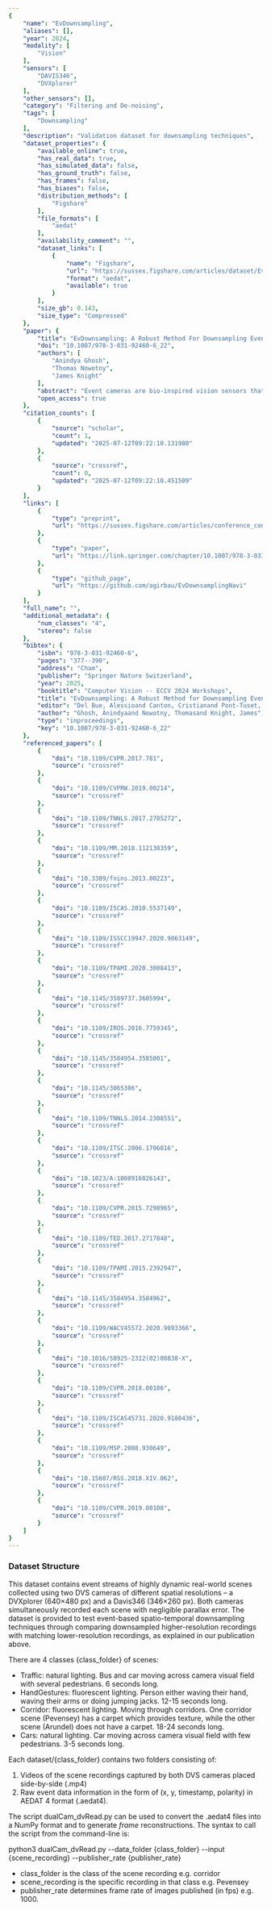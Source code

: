 ```yaml
---
{
    "name": "EvDownsampling",
    "aliases": [],
    "year": 2024,
    "modality": [
        "Vision"
    ],
    "sensors": [
        "DAVIS346",
        "DVXplorer"
    ],
    "other_sensors": [],
    "category": "Filtering and De-noising",
    "tags": [
        "Downsampling"
    ],
    "description": "Validation dataset for downsampling techniques",
    "dataset_properties": {
        "available_online": true,
        "has_real_data": true,
        "has_simulated_data": false,
        "has_ground_truth": false,
        "has_frames": false,
        "has_biases": false,
        "distribution_methods": [
            "Figshare"
        ],
        "file_formats": [
            "aedat"
        ],
        "availability_comment": "",
        "dataset_links": [
            {
                "name": "Figshare",
                "url": "https://sussex.figshare.com/articles/dataset/EvDownsampling_dataset/26528146",
                "format": "aedat",
                "available": true
            }
        ],
        "size_gb": 0.143,
        "size_type": "Compressed"
    },
    "paper": {
        "title": "EvDownsampling: A Robust Method For Downsampling Event Camera Data",
        "doi": "10.1007/978-3-031-92460-6_22",
        "authors": [
            "Anindya Ghosh",
            "Thomas Nowotny",
            "James Knight"
        ],
        "abstract": "Event cameras are bio-inspired vision sensors that are wellsuited for use on autonomous systems. Compared to conventional cameras, event cameras provide a higher dynamic range and temporal resolution as well as lower bandwidth and power requirements. Furthermore, when the events from such cameras are processed by spiking neural networks (SNNs) running on neuromorphic chips, very energy-efficient systems can be implemented. However, the spatial resolutions offered by modern event-based cameras is much higher than most neuromorphic hardware can process and thus, it is often necessary to downsample the event stream. While downsampling is regularly used in standard computer vision, event-based downsampling algorithms are lacking. This hampers the development of event-based computer vision systems. Here, we present a bio-inspired spatio-temporal downsampling technique that can downsample event streams by factors of up to 16 times. To evaluate our downsampling method, we compare downsampled event streams from a high-resolution event camera to those produced natively by a low-resolution event camera. Finally, we show that compared to other event-based downsampling techniques, we can achieve improved accuracy with considerably lower numbers of spikes when classifying highly downsampled versions of the DVSGesture dataset. The code is available at: https://github.com/anindyaghosh/EvDownsampling and the event streams can be downloaded from: https://doi.org/10.25377/sussex. 26528146.",
        "open_access": true
    },
    "citation_counts": [
        {
            "source": "scholar",
            "count": 1,
            "updated": "2025-07-12T09:22:10.131980"
        },
        {
            "source": "crossref",
            "count": 0,
            "updated": "2025-07-12T09:22:10.451509"
        }
    ],
    "links": [
        {
            "type": "preprint",
            "url": "https://sussex.figshare.com/articles/conference_contribution/EvDownsampling_a_robust_method_for_downsampling_event_camera_data/26970640/1?file=49086259"
        },
        {
            "type": "paper",
            "url": "https://link.springer.com/chapter/10.1007/978-3-031-92460-6_22"
        },
        {
            "type": "github_page",
            "url": "https://github.com/agirbau/EvDownsamplingNavi"
        }
    ],
    "full_name": "",
    "additional_metadata": {
        "num_classes": "4",
        "stereo": false
    },
    "bibtex": {
        "isbn": "978-3-031-92460-6",
        "pages": "377--390",
        "address": "Cham",
        "publisher": "Springer Nature Switzerland",
        "year": 2025,
        "booktitle": "Computer Vision -- ECCV 2024 Workshops",
        "title": "EvDownsampling: A Robust Method for Downsampling Event Camera Data",
        "editor": "Del Bue, Alessioand Canton, Cristianand Pont-Tuset, Jordiand Tommasi, Tatiana",
        "author": "Ghosh, Anindyaand Nowotny, Thomasand Knight, James",
        "type": "inproceedings",
        "key": "10.1007/978-3-031-92460-6_22"
    },
    "referenced_papers": [
        {
            "doi": "10.1109/CVPR.2017.781",
            "source": "crossref"
        },
        {
            "doi": "10.1109/CVPRW.2019.00214",
            "source": "crossref"
        },
        {
            "doi": "10.1109/TNNLS.2017.2785272",
            "source": "crossref"
        },
        {
            "doi": "10.1109/MM.2018.112130359",
            "source": "crossref"
        },
        {
            "doi": "10.3389/fnins.2013.00223",
            "source": "crossref"
        },
        {
            "doi": "10.1109/ISCAS.2010.5537149",
            "source": "crossref"
        },
        {
            "doi": "10.1109/ISSCC19947.2020.9063149",
            "source": "crossref"
        },
        {
            "doi": "10.1109/TPAMI.2020.3008413",
            "source": "crossref"
        },
        {
            "doi": "10.1145/3589737.3605994",
            "source": "crossref"
        },
        {
            "doi": "10.1109/IROS.2016.7759345",
            "source": "crossref"
        },
        {
            "doi": "10.1145/3584954.3585001",
            "source": "crossref"
        },
        {
            "doi": "10.1145/3065386",
            "source": "crossref"
        },
        {
            "doi": "10.1109/TNNLS.2014.2308551",
            "source": "crossref"
        },
        {
            "doi": "10.1109/ITSC.2006.1706816",
            "source": "crossref"
        },
        {
            "doi": "10.1023/A:1008916026143",
            "source": "crossref"
        },
        {
            "doi": "10.1109/CVPR.2015.7298965",
            "source": "crossref"
        },
        {
            "doi": "10.1109/TED.2017.2717848",
            "source": "crossref"
        },
        {
            "doi": "10.1109/TPAMI.2015.2392947",
            "source": "crossref"
        },
        {
            "doi": "10.1145/3584954.3584962",
            "source": "crossref"
        },
        {
            "doi": "10.1109/WACV45572.2020.9093366",
            "source": "crossref"
        },
        {
            "doi": "10.1016/S0925-2312(02)00838-X",
            "source": "crossref"
        },
        {
            "doi": "10.1109/CVPR.2018.00186",
            "source": "crossref"
        },
        {
            "doi": "10.1109/ISCAS45731.2020.9180436",
            "source": "crossref"
        },
        {
            "doi": "10.1109/MSP.2008.930649",
            "source": "crossref"
        },
        {
            "doi": "10.15607/RSS.2018.XIV.062",
            "source": "crossref"
        },
        {
            "doi": "10.1109/CVPR.2019.00108",
            "source": "crossref"
        }
    ]
}
---
```


### Dataset Structure

This dataset contains event streams of highly dynamic real-world scenes collected using two DVS cameras of different spatial resolutions – a DVXplorer (640×480 px) and a Davis346 (346×260 px). Both cameras simultaneously recorded each scene with negligible parallax error. The dataset is provided to test event-based spatio-temporal downsampling techniques through comparing downsampled higher-resolution recordings with matching lower-resolution recordings, as explained in our publication above.

There are 4 classes {class_folder} of scenes:

- Traffic: natural lighting. Bus and car moving across camera visual field with several pedestrians. 6 seconds long.
- HandGestures: fluorescent lighting. Person either waving their hand, waving their arms or doing jumping jacks. 12-15 seconds long.
- Corridor: fluorescent lighting. Moving through corridors. One corridor scene (Pevensey) has a carpet which provides texture, while the other scene (Arundel) does not have a carpet. 18-24 seconds long.
- Cars: natural lighting. Car moving across camera visual field with few pedestrians. 3-5 seconds long.

Each dataset/{class_folder} contains two folders consisting of:

1. Videos of the scene recordings captured by both DVS cameras placed side-by-side (.mp4)
2. Raw event data information in the form of (x, y, timestamp, polarity) in AEDAT 4 format (.aedat4).

The script dualCam_dvRead.py can be used to convert the .aedat4 files into a NumPy format and to generate _frame_ reconstructions. The syntax to call the script from the command-line is:

python3 dualCam_dvRead.py --data_folder {class_folder} --input {scene_recording} --publisher_rate {publisher_rate}

- class_folder is the class of the scene recording e.g. corridor
- scene_recording is the specific recording in that class e.g. Pevensey
- publisher_rate determines frame rate of images published (in fps) e.g. 1000.
